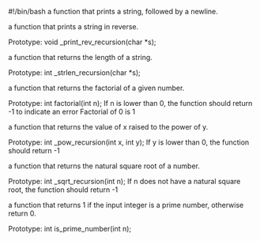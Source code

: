 #!/bin/bash
a function that prints a string, followed by a newline.

a function that prints a string in reverse.

Prototype: void _print_rev_recursion(char *s);

a function that returns the length of a string.

Prototype: int _strlen_recursion(char *s);

a function that returns the factorial of a given number.

Prototype: int factorial(int n);
If n is lower than 0, the function should return -1 to indicate an error
Factorial of 0 is 1

 a function that returns the value of x raised to the power of y.

Prototype: int _pow_recursion(int x, int y);
If y is lower than 0, the function should return -1

a function that returns the natural square root of a number.

Prototype: int _sqrt_recursion(int n);
If n does not have a natural square root, the function should return -1

a function that returns 1 if the input integer is a prime number, otherwise return 0.

Prototype: int is_prime_number(int n);
